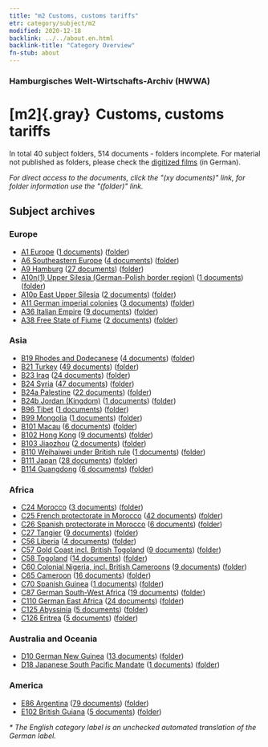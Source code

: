 ```yaml
---
title: "m2 Customs, customs tariffs"
etr: category/subject/m2
modified: 2020-12-18
backlink: ../../about.en.html
backlink-title: "Category Overview"
fn-stub: about
---
```


### Hamburgisches Welt-Wirtschafts-Archiv (HWWA)
# [m2]{.gray}&#8201; Customs, customs tariffs&#160; 





In total 40 subject folders, 514 documents - folders incomplete.
For material not published as folders, please check the [digitized films](/film/h1_sh) (in German).

_For direct access to the documents, click the "(xy documents)" link, for folder information use the "(folder)" link._

## Subject archives



### Europe

- [A1 Europe](../../../geo/about.en.html#A1) (<a href="https://dfg-viewer.de/show/?tx_dlf[id]=https://pm20.zbw.eu/mets/sh/1408xx/140892/1448xx/144850/public.mets.en.xml" target="_blank">1 documents</a>) ([folder](http://purl.org/pressemappe20/folder/sh/140892,144850))
- [A6 Southeastern Europe](../../../geo/about.en.html#A6) (<a href="https://dfg-viewer.de/show/?tx_dlf[id]=https://pm20.zbw.eu/mets/sh/1409xx/140900/1448xx/144850/public.mets.en.xml" target="_blank">4 documents</a>) ([folder](http://purl.org/pressemappe20/folder/sh/140900,144850))
- [A9 Hamburg](../../../geo/about.en.html#A9) (<a href="https://dfg-viewer.de/show/?tx_dlf[id]=https://pm20.zbw.eu/mets/sh/1409xx/140905/1448xx/144850/public.mets.en.xml" target="_blank">27 documents</a>) ([folder](http://purl.org/pressemappe20/folder/sh/140905,144850))
- [A10n(1) Upper Silesia (German-Polish border region)](../../../geo/about.en.html#A10n(1)) (<a href="https://dfg-viewer.de/show/?tx_dlf[id]=https://pm20.zbw.eu/mets/sh/1409xx/140948/1448xx/144850/public.mets.en.xml" target="_blank">1 documents</a>) ([folder](http://purl.org/pressemappe20/folder/sh/140948,144850))
- [A10p East Upper Silesia](../../../geo/about.en.html#A10p) (<a href="https://dfg-viewer.de/show/?tx_dlf[id]=https://pm20.zbw.eu/mets/sh/1409xx/140951/1448xx/144850/public.mets.en.xml" target="_blank">2 documents</a>) ([folder](http://purl.org/pressemappe20/folder/sh/140951,144850))
- [A11 German imperial colonies](../../../geo/about.en.html#A11) (<a href="https://dfg-viewer.de/show/?tx_dlf[id]=https://pm20.zbw.eu/mets/sh/1409xx/140960/1448xx/144850/public.mets.en.xml" target="_blank">3 documents</a>) ([folder](http://purl.org/pressemappe20/folder/sh/140960,144850))
- [A36 Italian Empire](../../../geo/about.en.html#A36) (<a href="https://dfg-viewer.de/show/?tx_dlf[id]=https://pm20.zbw.eu/mets/sh/1410xx/141012/1448xx/144850/public.mets.en.xml" target="_blank">9 documents</a>) ([folder](http://purl.org/pressemappe20/folder/sh/141012,144850))
- [A38 Free State of Fiume](../../../geo/about.en.html#A38) (<a href="https://dfg-viewer.de/show/?tx_dlf[id]=https://pm20.zbw.eu/mets/sh/1410xx/141014/1448xx/144850/public.mets.en.xml" target="_blank">2 documents</a>) ([folder](http://purl.org/pressemappe20/folder/sh/141014,144850))

### Asia

- [B19 Rhodes and Dodecanese](../../../geo/about.en.html#B19) (<a href="https://dfg-viewer.de/show/?tx_dlf[id]=https://pm20.zbw.eu/mets/sh/1411xx/141106/1448xx/144850/public.mets.en.xml" target="_blank">4 documents</a>) ([folder](http://purl.org/pressemappe20/folder/sh/141106,144850))
- [B21 Turkey](../../../geo/about.en.html#B21) (<a href="https://dfg-viewer.de/show/?tx_dlf[id]=https://pm20.zbw.eu/mets/sh/1411xx/141111/1448xx/144850/public.mets.en.xml" target="_blank">49 documents</a>) ([folder](http://purl.org/pressemappe20/folder/sh/141111,144850))
- [B23 Iraq](../../../geo/about.en.html#B23) (<a href="https://dfg-viewer.de/show/?tx_dlf[id]=https://pm20.zbw.eu/mets/sh/1411xx/141113/1448xx/144850/public.mets.en.xml" target="_blank">24 documents</a>) ([folder](http://purl.org/pressemappe20/folder/sh/141113,144850))
- [B24 Syria](../../../geo/about.en.html#B24) (<a href="https://dfg-viewer.de/show/?tx_dlf[id]=https://pm20.zbw.eu/mets/sh/1411xx/141114/1448xx/144850/public.mets.en.xml" target="_blank">47 documents</a>) ([folder](http://purl.org/pressemappe20/folder/sh/141114,144850))
- [B24a Palestine](../../../geo/about.en.html#B24a) (<a href="https://dfg-viewer.de/show/?tx_dlf[id]=https://pm20.zbw.eu/mets/sh/1411xx/141115/1448xx/144850/public.mets.en.xml" target="_blank">22 documents</a>) ([folder](http://purl.org/pressemappe20/folder/sh/141115,144850))
- [B24b Jordan (Kingdom)](../../../geo/about.en.html#B24b) (<a href="https://dfg-viewer.de/show/?tx_dlf[id]=https://pm20.zbw.eu/mets/sh/1411xx/141116/1448xx/144850/public.mets.en.xml" target="_blank">1 documents</a>) ([folder](http://purl.org/pressemappe20/folder/sh/141116,144850))
- [B96 Tibet](../../../geo/about.en.html#B96) (<a href="https://dfg-viewer.de/show/?tx_dlf[id]=https://pm20.zbw.eu/mets/sh/1412xx/141259/1448xx/144850/public.mets.en.xml" target="_blank">1 documents</a>) ([folder](http://purl.org/pressemappe20/folder/sh/141259,144850))
- [B99 Mongolia](../../../geo/about.en.html#B99) (<a href="https://dfg-viewer.de/show/?tx_dlf[id]=https://pm20.zbw.eu/mets/sh/1412xx/141261/1448xx/144850/public.mets.en.xml" target="_blank">1 documents</a>) ([folder](http://purl.org/pressemappe20/folder/sh/141261,144850))
- [B101 Macau](../../../geo/about.en.html#B101) (<a href="https://dfg-viewer.de/show/?tx_dlf[id]=https://pm20.zbw.eu/mets/sh/1412xx/141267/1448xx/144850/public.mets.en.xml" target="_blank">6 documents</a>) ([folder](http://purl.org/pressemappe20/folder/sh/141267,144850))
- [B102 Hong Kong](../../../geo/about.en.html#B102) (<a href="https://dfg-viewer.de/show/?tx_dlf[id]=https://pm20.zbw.eu/mets/sh/1412xx/141268/1448xx/144850/public.mets.en.xml" target="_blank">9 documents</a>) ([folder](http://purl.org/pressemappe20/folder/sh/141268,144850))
- [B103 Jiaozhou](../../../geo/about.en.html#B103) (<a href="https://dfg-viewer.de/show/?tx_dlf[id]=https://pm20.zbw.eu/mets/sh/1261xx/126163/1448xx/144850/public.mets.en.xml" target="_blank">2 documents</a>) ([folder](http://purl.org/pressemappe20/folder/sh/126163,144850))
- [B110 Weihaiwei under British rule](../../../geo/about.en.html#B110) (<a href="https://dfg-viewer.de/show/?tx_dlf[id]=https://pm20.zbw.eu/mets/sh/1412xx/141271/1448xx/144850/public.mets.en.xml" target="_blank">1 documents</a>) ([folder](http://purl.org/pressemappe20/folder/sh/141271,144850))
- [B111 Japan](../../../geo/about.en.html#B111) (<a href="https://dfg-viewer.de/show/?tx_dlf[id]=https://pm20.zbw.eu/mets/sh/1412xx/141272/1448xx/144850/public.mets.en.xml" target="_blank">28 documents</a>) ([folder](http://purl.org/pressemappe20/folder/sh/141272,144850))
- [B114 Guangdong](../../../geo/about.en.html#B114) (<a href="https://dfg-viewer.de/show/?tx_dlf[id]=https://pm20.zbw.eu/mets/sh/1412xx/141275/1448xx/144850/public.mets.en.xml" target="_blank">6 documents</a>) ([folder](http://purl.org/pressemappe20/folder/sh/141275,144850))

### Africa

- [C24 Morocco](../../../geo/about.en.html#C24) (<a href="https://dfg-viewer.de/show/?tx_dlf[id]=https://pm20.zbw.eu/mets/sh/1413xx/141356/1448xx/144850/public.mets.en.xml" target="_blank">3 documents</a>) ([folder](http://purl.org/pressemappe20/folder/sh/141356,144850))
- [C25 French protectorate in Morocco](../../../geo/about.en.html#C25) (<a href="https://dfg-viewer.de/show/?tx_dlf[id]=https://pm20.zbw.eu/mets/sh/1413xx/141358/1448xx/144850/public.mets.en.xml" target="_blank">42 documents</a>) ([folder](http://purl.org/pressemappe20/folder/sh/141358,144850))
- [C26 Spanish protectorate in Morocco](../../../geo/about.en.html#C26) (<a href="https://dfg-viewer.de/show/?tx_dlf[id]=https://pm20.zbw.eu/mets/sh/1413xx/141359/1448xx/144850/public.mets.en.xml" target="_blank">6 documents</a>) ([folder](http://purl.org/pressemappe20/folder/sh/141359,144850))
- [C27 Tangier](../../../geo/about.en.html#C27) (<a href="https://dfg-viewer.de/show/?tx_dlf[id]=https://pm20.zbw.eu/mets/sh/1413xx/141360/1448xx/144850/public.mets.en.xml" target="_blank">9 documents</a>) ([folder](http://purl.org/pressemappe20/folder/sh/141360,144850))
- [C56 Liberia](../../../geo/about.en.html#C56) (<a href="https://dfg-viewer.de/show/?tx_dlf[id]=https://pm20.zbw.eu/mets/sh/1414xx/141405/1448xx/144850/public.mets.en.xml" target="_blank">4 documents</a>) ([folder](http://purl.org/pressemappe20/folder/sh/141405,144850))
- [C57 Gold Coast incl. British Togoland](../../../geo/about.en.html#C57) (<a href="https://dfg-viewer.de/show/?tx_dlf[id]=https://pm20.zbw.eu/mets/sh/1414xx/141406/1448xx/144850/public.mets.en.xml" target="_blank">9 documents</a>) ([folder](http://purl.org/pressemappe20/folder/sh/141406,144850))
- [C58 Togoland](../../../geo/about.en.html#C58) (<a href="https://dfg-viewer.de/show/?tx_dlf[id]=https://pm20.zbw.eu/mets/sh/1414xx/141408/1448xx/144850/public.mets.en.xml" target="_blank">14 documents</a>) ([folder](http://purl.org/pressemappe20/folder/sh/141408,144850))
- [C60 Colonial Nigeria, incl. British Cameroons](../../../geo/about.en.html#C60) (<a href="https://dfg-viewer.de/show/?tx_dlf[id]=https://pm20.zbw.eu/mets/sh/1414xx/141409/1448xx/144850/public.mets.en.xml" target="_blank">9 documents</a>) ([folder](http://purl.org/pressemappe20/folder/sh/141409,144850))
- [C65 Cameroon](../../../geo/about.en.html#C65) (<a href="https://dfg-viewer.de/show/?tx_dlf[id]=https://pm20.zbw.eu/mets/sh/1414xx/141410/1448xx/144850/public.mets.en.xml" target="_blank">16 documents</a>) ([folder](http://purl.org/pressemappe20/folder/sh/141410,144850))
- [C70 Spanish Guinea](../../../geo/about.en.html#C70) (<a href="https://dfg-viewer.de/show/?tx_dlf[id]=https://pm20.zbw.eu/mets/sh/1414xx/141412/1448xx/144850/public.mets.en.xml" target="_blank">1 documents</a>) ([folder](http://purl.org/pressemappe20/folder/sh/141412,144850))
- [C87 German South-West Africa](../../../geo/about.en.html#C87) (<a href="https://dfg-viewer.de/show/?tx_dlf[id]=https://pm20.zbw.eu/mets/sh/1414xx/141450/1448xx/144850/public.mets.en.xml" target="_blank">19 documents</a>) ([folder](http://purl.org/pressemappe20/folder/sh/141450,144850))
- [C110 German East Africa](../../../geo/about.en.html#C110) (<a href="https://dfg-viewer.de/show/?tx_dlf[id]=https://pm20.zbw.eu/mets/sh/1414xx/141471/1448xx/144850/public.mets.en.xml" target="_blank">24 documents</a>) ([folder](http://purl.org/pressemappe20/folder/sh/141471,144850))
- [C125 Abyssinia](../../../geo/about.en.html#C125) (<a href="https://dfg-viewer.de/show/?tx_dlf[id]=https://pm20.zbw.eu/mets/sh/1414xx/141482/1448xx/144850/public.mets.en.xml" target="_blank">5 documents</a>) ([folder](http://purl.org/pressemappe20/folder/sh/141482,144850))
- [C126 Eritrea](../../../geo/about.en.html#C126) (<a href="https://dfg-viewer.de/show/?tx_dlf[id]=https://pm20.zbw.eu/mets/sh/1414xx/141483/1448xx/144850/public.mets.en.xml" target="_blank">5 documents</a>) ([folder](http://purl.org/pressemappe20/folder/sh/141483,144850))

### Australia and Oceania

- [D10 German New Guinea](../../../geo/about.en.html#D10) (<a href="https://dfg-viewer.de/show/?tx_dlf[id]=https://pm20.zbw.eu/mets/sh/1416xx/141601/1448xx/144850/public.mets.en.xml" target="_blank">13 documents</a>) ([folder](http://purl.org/pressemappe20/folder/sh/141601,144850))
- [D18 Japanese South Pacific Mandate](../../../geo/about.en.html#D18) (<a href="https://dfg-viewer.de/show/?tx_dlf[id]=https://pm20.zbw.eu/mets/sh/1416xx/141618/1448xx/144850/public.mets.en.xml" target="_blank">1 documents</a>) ([folder](http://purl.org/pressemappe20/folder/sh/141618,144850))

### America

- [E86 Argentina](../../../geo/about.en.html#E86) (<a href="https://dfg-viewer.de/show/?tx_dlf[id]=https://pm20.zbw.eu/mets/sh/1416xx/141692/1448xx/144850/public.mets.en.xml" target="_blank">79 documents</a>) ([folder](http://purl.org/pressemappe20/folder/sh/141692,144850))
- [E102 British Guiana](../../../geo/about.en.html#E102) (<a href="https://dfg-viewer.de/show/?tx_dlf[id]=https://pm20.zbw.eu/mets/sh/1417xx/141700/1448xx/144850/public.mets.en.xml" target="_blank">5 documents</a>) ([folder](http://purl.org/pressemappe20/folder/sh/141700,144850))


_* The English category label is an unchecked automated translation of the German label._


